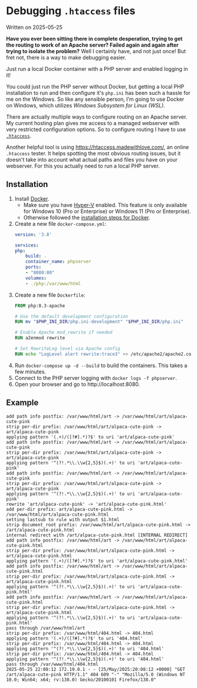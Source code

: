 # Debugging `.htaccess` files
Written on 2025-05-25

**Have you ever been sitting there in complete desperation, trying to get the routing to work of an Apache server?
Failed again and again after  trying to isolate the problem?**
Well I certainly have, and not just once!
But fret not, there is a way to make debugging easier.

Just run a local Docker container with a PHP server and enabled logging in it!

You could just run the PHP server without Docker, but getting a local PHP installation to run and then configure it's `php.ini`  has been such a hassle for me on the Windows.
So like any sensible person, I'm going to use Docker on Windows, which utilizes *Windows Subsystem for Linux (WSL)*.

There are actually multiple ways to configure routing on an Apache server.
My current hosting plan gives me access to a managed webserver  with very restricted configuration options.
So to configure routing I have to use [`.htaccess`](https://httpd.apache.org/docs/current/howto/htaccess.html).

Another helpful tool is using https://htaccess.madewithlove.com/, an online `.htaccess` tester.
It helps spotting the most obvious routing issues, but it doesn't take into account what actual paths and files you have on your webserver.
For this you actually need to run a local PHP server.


## Installation

1. Install [Docker](https://www.docker.com/).
   * Make sure you have [Hyper-V](https://learn.microsoft.com/en-us/windows-server/virtualization/hyper-v/get-started/install-hyper-v?pivots=windows) enabled.
      This feature is only available for Windows 10 (Pro or Enterprise) or Windows 11 (Pro or Enterprise).
   * Otherwise followed the [installation steps for Docker](https://docs.docker.com/desktop/setup/install/windows-install/).
2. Create a new file 
   `docker-compose.yml`:
   ```yml
   version: '3.8'
   
   services:
   php:
       build: .
       container_name: phpserver
       ports:
       - "8080:80"
       volumes:
       - ./php:/var/www/html
   ```
3. Create a new file `Dockerfile`:
   ```Dockerfile
   FROM php:8.3-apache
   
   # Use the default development configuration
   RUN mv "$PHP_INI_DIR/php.ini-development" "$PHP_INI_DIR/php.ini"
   
   # Enable Apache mod_rewrite if needed
   RUN a2enmod rewrite
   
   # Set RewriteLog level via Apache config
   RUN echo "LogLevel alert rewrite:trace3" >> /etc/apache2/apache2.conf
   ```
4. Run `docker-compose up -d --build`  to build the containers. This takes a few minutes.
5. Connect to the PHP server logging with `docker logs -f phpserver`.
6. Open your browser and go to http://localhost:8080.


## Example 

```
add path info postfix: /var/www/html/art -> /var/www/html/art/alpaca-cute-pink
strip per-dir prefix: /var/www/html/art/alpaca-cute-pink -> art/alpaca-cute-pink
applying pattern '(.+)/([?#].*)?$' to uri 'art/alpaca-cute-pink'
add path info postfix: /var/www/html/art -> /var/www/html/art/alpaca-cute-pink
strip per-dir prefix: /var/www/html/art/alpaca-cute-pink -> art/alpaca-cute-pink
applying pattern '^(?!.*\\.\\w{2,5}$)(.+)' to uri 'art/alpaca-cute-pink'
add path info postfix: /var/www/html/art -> /var/www/html/art/alpaca-cute-pink
strip per-dir prefix: /var/www/html/art/alpaca-cute-pink -> art/alpaca-cute-pink
applying pattern '^(?!.*\\.\\w{2,5}$)(.+)' to uri 'art/alpaca-cute-pink'
rewrite 'art/alpaca-cute-pink' -> 'art/alpaca-cute-pink.html'
add per-dir prefix: art/alpaca-cute-pink.html -> /var/www/html/art/alpaca-cute-pink.html
setting lastsub to rule with output $1.html
strip document_root prefix: /var/www/html/art/alpaca-cute-pink.html -> /art/alpaca-cute-pink.html
internal redirect with /art/alpaca-cute-pink.html [INTERNAL REDIRECT]
add path info postfix: /var/www/html/art -> /var/www/html/art/alpaca-cute-pink.html
strip per-dir prefix: /var/www/html/art/alpaca-cute-pink.html -> art/alpaca-cute-pink.html
applying pattern '(.+)/([?#].*)?$' to uri 'art/alpaca-cute-pink.html'
add path info postfix: /var/www/html/art -> /var/www/html/art/alpaca-cute-pink.html
strip per-dir prefix: /var/www/html/art/alpaca-cute-pink.html -> art/alpaca-cute-pink.html
applying pattern '^(?!.*\\.\\w{2,5}$)(.+)' to uri 'art/alpaca-cute-pink.html'
add path info postfix: /var/www/html/art -> /var/www/html/art/alpaca-cute-pink.html
strip per-dir prefix: /var/www/html/art/alpaca-cute-pink.html -> art/alpaca-cute-pink.html
applying pattern '^(?!.*\\.\\w{2,5}$)(.+)' to uri 'art/alpaca-cute-pink.html'
pass through /var/www/html/art
strip per-dir prefix: /var/www/html/404.html -> 404.html
applying pattern '(.+)/([?#].*)?$' to uri '404.html'
strip per-dir prefix: /var/www/html/404.html -> 404.html
applying pattern '^(?!.*\\.\\w{2,5}$)(.+)' to uri '404.html'
strip per-dir prefix: /var/www/html/404.html -> 404.html
applying pattern '^(?!.*\\.\\w{2,5}$)(.+)' to uri '404.html'
pass through /var/www/html/404.html
2025-05-25 22:08:12 172.19.0.1 - - [25/May/2025:20:08:12 +0000] "GET /art/alpaca-cute-pink HTTP/1.1" 404 609 "-" "Mozilla/5.0 (Windows NT 10.0; Win64; x64; rv:138.0) Gecko/20100101 Firefox/138.0"
```
